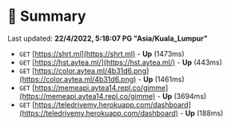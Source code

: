 # 📖 Summary
Last updated: **22/4/2022, 5:18:07 PG "Asia/Kuala_Lumpur"**

- `GET` [https://shrt.ml](https://shrt.ml) - **Up** (1473ms)
- `GET` [https://hst.aytea.ml/](https://hst.aytea.ml/) - **Up** (443ms)
- `GET` [https://color.aytea.ml/4b31d6.png](https://color.aytea.ml/4b31d6.png) - **Up** (1461ms)
- `GET` [https://memeapi.aytea14.repl.co/gimme](https://memeapi.aytea14.repl.co/gimme) - **Up** (3694ms)
- `GET` [https://teledrivemy.herokuapp.com/dashboard](https://teledrivemy.herokuapp.com/dashboard) - **Up** (188ms)
